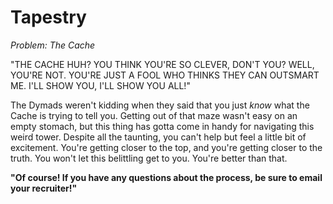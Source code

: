# Tapestry

_Problem: The Cache_

"THE CACHE HUH? YOU THINK YOU'RE SO CLEVER, DON'T YOU? WELL, YOU'RE NOT. YOU'RE JUST A FOOL WHO THINKS THEY CAN OUTSMART ME. I'LL SHOW YOU, I'LL SHOW YOU ALL!"

The Dymads weren't kidding when they said that you just _know_ what the Cache is trying to tell you. Getting out of that maze wasn't easy on an empty stomach, but this thing has gotta come in handy for navigating this weird tower. Despite all the taunting, you can't help but feel a little bit of excitement. You're getting closer to the top, and you're getting closer to the truth. You won't let this belittling get to you. You're better than that.

**"Of course! If you have any questions about the process, be sure to email your recruiter!"**
